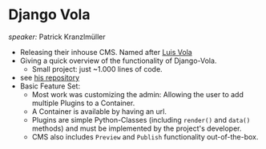 # Django Vola

*speaker:* Patrick Kranzlmüller

* Releasing their inhouse CMS. Named after [Luis Vola][1]
* Giving a quick overview of the functionality of Django-Vola.
    * Small project: just ~1.000 lines of code.
* see [his repository][2]
* Basic Feature Set:
    * Most work was customizing the admin: Allowing the user to add multiple
      Plugins to a Container.
    * A Container is available by having an url.
    * Plugins are simple Python-Classes (including `render()` and `data()`
      methods) and must be implemented by the project's developer.
    * CMS also includes `Preview` and `Publish` functionality out-of-the-box.


[1]: http://en.wikipedia.org/wiki/Louis_Vola
[2]: https://github.com/sehmaschine/django-vola
